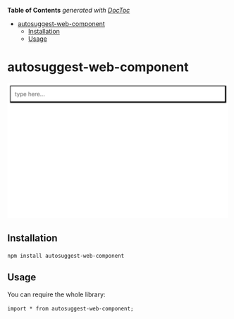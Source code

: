 <!-- START doctoc generated TOC please keep comment here to allow auto update -->

<!-- DON'T EDIT THIS SECTION, INSTEAD RE-RUN doctoc TO UPDATE -->

**Table of Contents** _generated with [DocToc](https://github.com/thlorenz/doctoc)_

* [autosuggest-web-component](#autosuggest-web-component)
  * [Installation](#installation)
  * [Usage](#usage)

<!-- END doctoc generated TOC please keep comment here to allow auto update -->

# autosuggest-web-component

![](autosuggest-web-component.gif)

## Installation

`npm install autosuggest-web-component`

## Usage

You can require the whole library:

`import * from autosuggest-web-component;`
